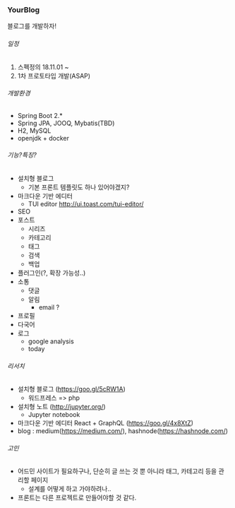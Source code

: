 ### YourBlog
블로그를 개발하자!

###### 일정
1. 스펙정의 18.11.01 ~
2. 1차 프로토타입 개발(ASAP)
    
###### 개발환경
* Spring Boot 2.*
* Spring JPA, JOOQ, Mybatis(TBD)
* H2, MySQL 
* openjdk + docker

###### 기능?특징?
* 설치형 블로그
    * 기본 프론트 템플릿도 하나 있어야겠지?
* 마크다운 기반 에디터
    * TUI editor http://ui.toast.com/tui-editor/
* SEO
* 포스트
    * 시리즈
    * 카테고리
    * 태그
    * 검색
    * 백업
* 플러그인(?, 확장 가능성..)
* 소통
    * 댓글
    * 알림
        * email ?
* 프로필
* 다국어
* 로그
    * google analysis
    * today
    
###### 리서치
* 설치형 블로그 (https://goo.gl/5cRW1A)
    * 워드프레스 => php
* 설치형 노트 (http://jupyter.org/)
    * Jupyter notebook
* 마크다운 기반 에디터  React + GraphQL (https://goo.gl/4x8XtZ)
* blog : medium(https://medium.com/), hashnode(https://hashnode.com/)

###### 고민
* 어드민 사이트가 필요하구나, 단순히 글 쓰는 것 뿐 아니라 태그, 카테고리 등을 관리할 페이지
    * 설계를 어떻게 하고 가야하려나..
* 프론트는 다른 프로젝트로 만들어야할 것 같다. 
